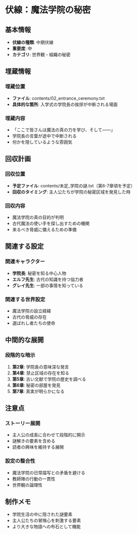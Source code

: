 # 伏線：魔法学院の秘密

## 基本情報

- **伏線の種類**: 中期伏線
- **重要度**: 中
- **カテゴリ**: 世界観・組織の秘密

## 埋蔵情報

### 埋蔵位置
- **ファイル**: contents/02_entrance_ceremony.txt
- **具体的な箇所**: 入学式の学院長の挨拶が中断される場面

### 埋蔵内容
- 「ここで皆さんは魔法の真の力を学び、そして――」
- 学院長の言葉が途中で中断される
- 何かを隠しているような雰囲気

## 回収計画

### 回収位置
- **予定ファイル**: contents/未定_学院の謎.txt（第6-7章頃を予定）
- **回収のタイミング**: 主人公たちが学院の秘密区域を発見した時

### 回収内容
- 魔法学院の真の目的が判明
- 古代魔法の使い手を探し出すための機関
- 来るべき脅威に備えるための準備

## 関連する設定

### 関連キャラクター
- **学院長**: 秘密を知る中心人物
- **エルフ先生**: 古代の知識を持つ協力者
- **グレイ先生**: 一部の事情を知っている

### 関連する世界設定
- 魔法学院の設立経緯
- 古代の脅威の存在
- 選ばれし者たちの使命

## 中間的な展開

### 段階的な暗示
1. **第2章**: 学院長の意味深な発言
2. **第4章**: 禁止区域の存在を知る
3. **第5章**: 古い文献で学院の歴史を調べる
4. **第6章**: 秘密の部屋を発見
5. **第7章**: 真実が明らかになる

## 注意点

### ストーリー展開
- 主人公の成長に合わせて段階的に開示
- 謎解きの要素を含める
- 読者の興味を維持する展開

### 設定の整合性
- 魔法学院の日常描写との矛盾を避ける
- 教師陣の行動の一貫性
- 世界観の論理性

## 制作メモ

- 学院生活の中に隠された謎要素
- 主人公たちの冒険心を刺激する要素
- より大きな物語への布石として機能